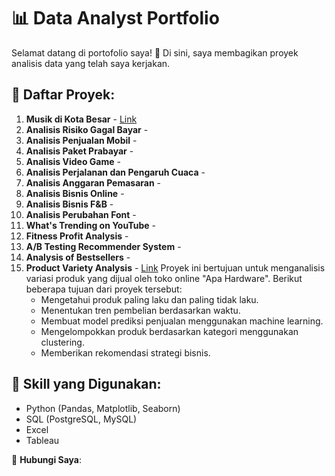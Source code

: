 # 📊 Data Analyst Portfolio

Selamat datang di portofolio saya! 🎯
Di sini, saya membagikan proyek analisis data yang telah saya kerjakan.

## 📂 Daftar Proyek:
1. **Musik di Kota Besar** - [Link](projects/analisis_penjualan.ipynb)
2. **Analisis Risiko Gagal Bayar** -
3. **Analisis Penjualan Mobil** -
4. **Analisis Paket Prabayar** -
5. **Analisis Video Game** -
6. **Analisis Perjalanan dan Pengaruh Cuaca** -
7. **Analisis Anggaran Pemasaran** -
8. **Analisis Bisnis Online** -
9. **Analisis Bisnis F&B** -
10. **Analisis Perubahan Font** -
11. **What's Trending on YouTube** -
12. **Fitness Profit Analysis** -
13. **A/B Testing Recommender System** -
14. **Analysis of Bestsellers** -
15. **Product Variety Analysis** - [Link](https://github.com/AdamGustiAndito/Product-Analysis-Variation) Proyek ini bertujuan untuk menganalisis variasi produk yang dijual oleh toko online "Apa Hardware". Berikut beberapa tujuan dari proyek tersebut:
    - Mengetahui produk paling laku dan paling tidak laku.
    - Menentukan tren pembelian berdasarkan waktu.
    - Membuat model prediksi penjualan menggunakan machine learning.
    - Mengelompokkan produk berdasarkan kategori menggunakan clustering.
    - Memberikan rekomendasi strategi bisnis.


## 📌 Skill yang Digunakan:
- Python (Pandas, Matplotlib, Seaborn)
- SQL (PostgreSQL, MySQL)
- Excel 
- Tableau 

📧 **Hubungi Saya**: 
